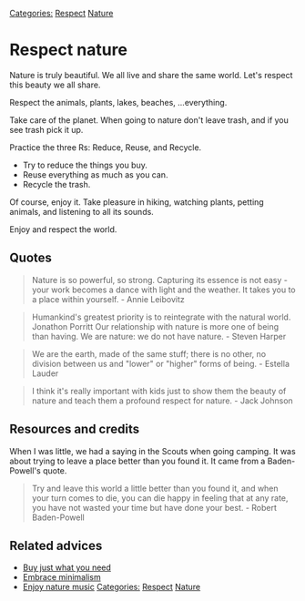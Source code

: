 [Categories:](../Categories/index.md) [Respect](../Categories/Respect.md) [Nature](../Categories/Nature.md)
# Respect nature

Nature is truly beautiful. We all live and share the same world. Let's respect this beauty we all share.

Respect the animals, plants, lakes, beaches, ...everything.

Take care of the planet. When going to nature don't leave trash, and if you see trash pick it up.

Practice the three Rs: Reduce, Reuse, and Recycle.

- Try to reduce the things you buy.
- Reuse everything as much as you can.
- Recycle the trash.

Of course, enjoy it. Take pleasure in hiking, watching plants, petting animals, and listening to all its sounds.

Enjoy and respect the world.

## Quotes

> Nature is so powerful, so strong. Capturing its essence is not easy - your work becomes a dance with light and the weather. It takes you to a place within yourself. - Annie Leibovitz

> Humankind's greatest priority is to reintegrate with the natural world.  Jonathon Porritt
Our relationship with nature is more one of being than having.  We are nature: we do not have nature. - Steven Harper

> We are the earth, made of the same stuff; there is no other, no division between us and "lower" or "higher" forms of being. - Estella Lauder

> I think it's really important with kids just to show them the beauty of nature and teach them a profound respect for nature. - Jack Johnson

## Resources and credits

When I was little, we had a saying in the Scouts when going camping. It was about trying to leave a place better than you found it. It came from a Baden-Powell's quote.

> Try and leave this world a little better than you found it, and when your turn comes to die, you can die happy in feeling that at any rate, you have not wasted your time but have done your best. - Robert Baden-Powell

## Related advices

- [Buy just what you need](../Buy%20just%20what%20you%20need/index.md)
- [Embrace minimalism](../Embrace%20minimalism/index.md)
- [Enjoy nature music](../Enjoy%20nature%20music/index.md) 
[Categories:](../Categories/index.md) [Respect](../Categories/Respect.md) [Nature](../Categories/Nature.md)